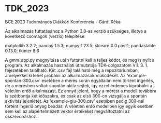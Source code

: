 # TDK_2023
BCE 2023 Tudományos Diákköri Konferencia - Gárdi Réka

Az alkalmazás futtatásához a Python 3.8-as verzió szükséges, illetve a következő csomagok (verzió) telepítése:

matplotlib 3.2.2; 
pandas 1.5.3;
numpy 1.23.5;
sklearn 0.0.post1;
pandastable 0.13.0;
tkinter 8.6

A gmm_app.py megnyitása után futtatni kell a teljes kódot, és meg is nyílt a program. Az alkalmazás használati útmutatója TDK-dolgozatom VII. 3. 1. fejezetében található.
Két .csv fájl található még a repozitóriumban, amelyekkel ki lehet próbálni az alkalmazások működését. Az 'example-spontan-300.csv' esetében a mérés során egyáltalán nem történt ingerlés, de a mérésben voltak spontán aktív sejtek, így ezzel érdemes kipróbálni a véletlen erdő alkalmazást. Ez annyit jelent, hogy a mérést a modell továbbra is szétbontja két időszakra, és csak az első 300-on vizsgálja a spontán aktivitás jelenlétét. Az 'example-glu-300.csv' esetében pedig 300-nál történt ingerlő anyag beadás. A véletlen erdő modellben így egyik esetben sem kell az alapértelmezett vektor értékeket megváltoztatni az összevonáshoz. 
